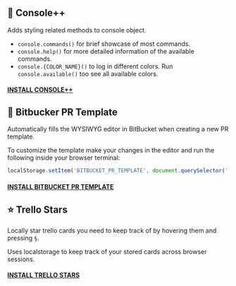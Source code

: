 ## 🌈 Console++
Adds styling related methods to console object.
- `console.commands()` for brief showcase of most commands.
- `console.help()` for more detailed information of the available commands.
- `console.{COLOR_NAME}()` to log in different colors. Run `console.available()` too see all available colors.
#### [INSTALL CONSOLE++](https://github.com/Saschamz/userscripts/raw/master/Console%2B%2B.user.js)

## 📄 Bitbucker PR Template 
Automatically fills the WYSIWYG editor in BitBucket when creating a new PR template.

To customize the template make your changes in the editor and run the following inside your browser terminal:
```javascript
localStorage.setItem('BITBUCKET_PR_TEMPLATE', document.querySelector('.ProseMirror').innerHTML)
```
#### [INSTALL BITBUCKET PR TEMPLATE](https://github.com/Saschamz/userscripts/raw/master/bitbucket-pr-template.user.js)

## ⭐️ Trello Stars
Locally star trello cards you need to keep track of by hovering them and pressing `§`.

Uses localstorage to keep track of your stored cards across browser sessions.
#### [INSTALL TRELLO STARS](https://github.com/Saschamz/userscripts/raw/master/trello-stars.user.js)
